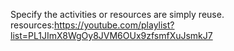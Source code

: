 Specify the activities or resources are  simply reuse.    
resources:https://youtube.com/playlist?list=PL1JImX8WgOy8JVM6OUx9zfsmfXuJsmkJ7
